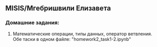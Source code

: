 ## MISIS/Мгебришвили Елизавета
### Домашние задания:
1. Математические операции, типы данных, оператор ветвления. \
Обе таски в одном файле: "homework2_task1-2.ipynb" 

